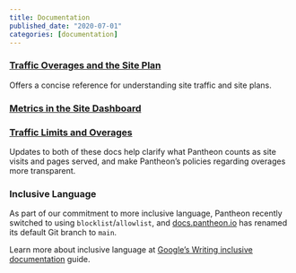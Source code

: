 ```yaml
---
title: Documentation
published_date: "2020-07-01"
categories: [documentation]
---
```

### [Traffic Overages and the Site Plan](/guides/account-mgmt/traffic)

Offers a concise reference for understanding site traffic and site plans.

### [Metrics in the Site Dashboard](/guides/legacy-dashboard/metrics)

### [Traffic Limits and Overages](/guides/account-mgmt/traffic)

Updates to both of these docs help clarify what Pantheon counts as site visits and pages served, and make Pantheon’s policies regarding overages more transparent.

### Inclusive Language

As part of our commitment to more inclusive language, Pantheon recently switched to using `blocklist`/`allowlist`, and [docs.pantheon.io](https://docs.pantheon.io) has renamed its default Git branch to `main`.

Learn more about inclusive language at [Google’s Writing inclusive documentation](https://developers.google.com/style/inclusive-documentation) guide.
